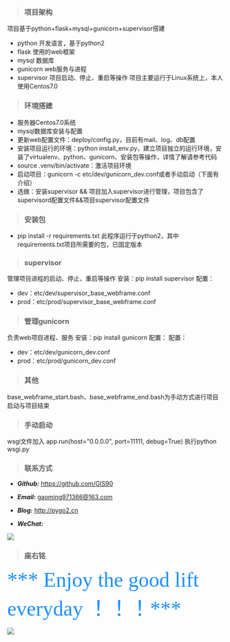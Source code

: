 > ### 项目架构
项目基于python+flask+mysql+gunicorn+supervisor搭建
  - python 开发语言，基于python2
  - flask 使用的web框架
  - mysql 数据库
  - gunicorn web服务与进程
  - supervisor 项目启动、停止、重启等操作
项目主要运行于Linux系统上，本人使用Centos7.0

> ### 环境搭建
  - 服务器Centos7.0系统
  - mysql数据库安装与配置
  - 更新web配置文件：deploy/config.py，目前有mail、log、db配置
  - 安装项目运行的环境：python install_env.py，建立项目独立的运行环境，安装了virtualenv、python、gunicorn、安装包等操作，详情了解请参考代码
  - source .venv/bin/activate：激活项目环境
  - 启动项目：gunicorn -c etc/dev/gunicorn_dev.conf或者手动启动（下面有介绍）
  - 选做：安装supervisor && 项目加入supervisor进行管理，项目包含了supervisord配置文件&&项目supervisor配置文件

> ### 安装包

  - pip install -r requirements.txt
此程序运行于python2，其中requirements.txt项目所需要的包，已固定版本

> ### supervisor

管理项目进程的启动、停止、重启等操作
安装：pip install supervisor
配置：
  - dev：etc/dev/supervisor_base_webframe.conf
  - prod：etc/prod/supervisor_base_webframe.conf

> ### 管理gunicorn

负责web项目进程、服务
安装：pip install gunicorn
配置：
配置：
  - dev：etc/dev/gunicorn_dev.conf
  - prod：etc/prod/gunicorn_dev.conf

> ### 其他

base_webframe_start.bash、base_webframe_end.bash为手动方式进行项目启动与项目结束

> ### 手动启动

wsgi文件加入
app.run(host="0.0.0.0", port=11111, debug=True)
执行python wsgi.py

> ### 联系方式

* ***Github:*** https://github.com/GIS90

* ***Email:*** gaoming971366@163.com

* ***Blog:*** http://pygo2.cn

* ***WeChat:***

![](deploy/statics/images/wx.png)

> ### 座右铭

<font color=#1E90FF size=7 face="黑体">*** Enjoy the good lift everyday ！！！***</font>

![](deploy/statics/images/life.jpg)

